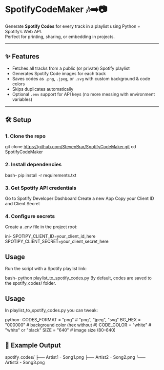 # SpotifyCodeMaker 🎶➡️📷

Generate **Spotify Codes** for every track in a playlist using Python + Spotify’s Web API.  
Perfect for printing, sharing, or embedding in projects.

---

## ✨ Features
- Fetches all tracks from a public (or private) Spotify playlist
- Generates Spotify Code images for each track
- Saves codes as `.png`, `.jpeg`, or `.svg` with custom background & code colors
- Skips duplicates automatically
- Optional `.env` support for API keys (no more messing with environment variables)

---

## 🛠️ Setup

### 1. Clone the repo

git clone https://github.com/StevenBrar/SpotifyCodeMaker.git
cd SpotifyCodeMaker

### 2. Install dependencies
bash-
pip install -r requirements.txt

### 3. Get Spotify API credentials
Go to Spotify Developer Dashboard
Create a new App
Copy your Client ID and Client Secret

### 4. Configure secrets
Create a .env file in the project root:

ini-
SPOTIPY_CLIENT_ID=your_client_id_here
SPOTIPY_CLIENT_SECRET=your_client_secret_here

## Usage
Run the script with a Spotify playlist link:

bash-
python playlist_to_spotify_codes.py
By default, codes are saved to the spotify_codes/ folder.


## Usage
In playlist_to_spotify_codes.py you can tweak:

python-
CODES_FORMAT = "png"   # "png", "jpeg", "svg"
BG_HEX = "000000"      # background color (hex without #)
CODE_COLOR = "white"   # "white" or "black"
SIZE = "640"           # image size (80–640)

## 📂 Example Output

spotify_codes/
├── Artist1 - Song1.png
├── Artist2 - Song2.png
└── Artist3 - Song3.png


```bash